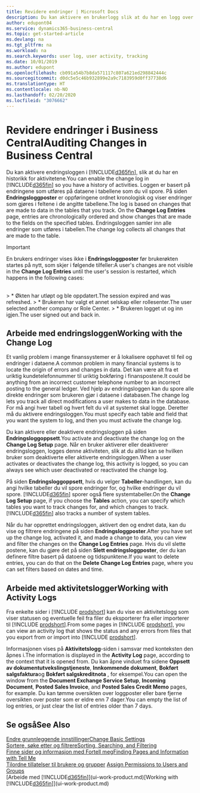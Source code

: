 ```yaml
---
title: Revidere endringer | Microsoft Docs
description: Du kan aktivere en brukerlogg slik at du har en logg over eventuelle endringer i data i sporede tabeller. Du kan også spore aktiviteter med bestemte typer aktivitetslogger.
author: edupont04
ms.service: dynamics365-business-central
ms.topic: get-started-article
ms.devlang: na
ms.tgt_pltfrm: na
ms.workload: na
ms.search.keywords: user log, user activity, tracking
ms.date: 10/01/2019
ms.author: edupont
ms.openlocfilehash: cb091a54b7b8da571117c807a621ed298842444c
ms.sourcegitcommit: d0dc5e5c46b932899e2a9c7183959d0ff37738d6
ms.translationtype: HT
ms.contentlocale: nb-NO
ms.lasthandoff: 02/20/2020
ms.locfileid: "3076662"
---
```

# <a name="auditing-changes-in-business-central"></a><span data-ttu-id="565d4-104">Revidere endringer i Business Central</span><span class="sxs-lookup"><span data-stu-id="565d4-104">Auditing Changes in Business Central</span></span>

<span data-ttu-id="565d4-105">Du kan aktivere endringsloggen i [!INCLUDE[d365fin](includes/d365fin_md.md)], slik at du har en historikk for aktivitetene.</span><span class="sxs-lookup"><span data-stu-id="565d4-105">You can enable the change log in [!INCLUDE[d365fin](includes/d365fin_md.md)] so you have a history of activities.</span></span> <span data-ttu-id="565d4-106">Loggen er basert på endringene som utføres på dataene i tabellene som du vil spore. På siden **Endringsloggposter** er oppføringene ordnet kronologisk og viser endringer som gjøres i feltene i de angitte tabellene.</span><span class="sxs-lookup"><span data-stu-id="565d4-106">The log is based on changes that are made to data in the tables that you track. On the **Change Log Entries** page, entries are chronologically ordered and show changes that are made to the fields on the specified tables.</span></span> <span data-ttu-id="565d4-107">Endringsloggen samler inn alle endringer som utføres i tabellen.</span><span class="sxs-lookup"><span data-stu-id="565d4-107">The change log collects all changes that are made to the table.</span></span>

> [!Important]
> <span data-ttu-id="565d4-108">En brukers endringer vises ikke i **Endringsloggposter** før brukerøkten startes på nytt, som skjer i følgende tilfeller:</span><span class="sxs-lookup"><span data-stu-id="565d4-108">A user's changes are not visible in the **Change Log Entries** until the user's session is restarted, which happens in the following cases:</span></span>
<br />
> * <span data-ttu-id="565d4-109">Økten har utløpt og ble oppdatert.</span><span class="sxs-lookup"><span data-stu-id="565d4-109">The session expired and was refreshed.</span></span>
> * <span data-ttu-id="565d4-110">Brukeren har valgt et annet selskap eller rollesenter.</span><span class="sxs-lookup"><span data-stu-id="565d4-110">The user selected another company or Role Center.</span></span>
> * <span data-ttu-id="565d4-111">Brukeren logget ut og inn igjen.</span><span class="sxs-lookup"><span data-stu-id="565d4-111">The user signed out and back in.</span></span>

## <a name="working-with-the-change-log"></a><span data-ttu-id="565d4-112">Arbeide med endringsloggen</span><span class="sxs-lookup"><span data-stu-id="565d4-112">Working with the Change Log</span></span>

<span data-ttu-id="565d4-113">Et vanlig problem i mange finanssystemer er å lokalisere opphavet til feil og endringer i dataene.</span><span class="sxs-lookup"><span data-stu-id="565d4-113">A common problem in many financial systems is to locate the origin of errors and changes in data.</span></span> <span data-ttu-id="565d4-114">Det kan være alt fra et uriktig kundetelefonnummer til uriktig bokføring i finanspostene.</span><span class="sxs-lookup"><span data-stu-id="565d4-114">It could be anything from an incorrect customer telephone number to an incorrect posting to the general ledger.</span></span> <span data-ttu-id="565d4-115">Ved hjelp av endringsloggen kan du spore alle direkte endringer som brukeren gjør i dataene i databasen.</span><span class="sxs-lookup"><span data-stu-id="565d4-115">The change log lets you track all direct modifications a user makes to data in the database.</span></span> <span data-ttu-id="565d4-116">For må angi hver tabell og hvert felt du vil at systemet skal logge. Deretter må du aktivere endringsloggen.</span><span class="sxs-lookup"><span data-stu-id="565d4-116">You must specify each table and field that you want the system to log, and then you must activate the change log.</span></span>  

<span data-ttu-id="565d4-117">Du kan aktivere eller deaktivere endringsloggen på siden **Endringsloggoppsett**.</span><span class="sxs-lookup"><span data-stu-id="565d4-117">You activate and deactivate the change log on the **Change Log Setup** page.</span></span> <span data-ttu-id="565d4-118">Når en bruker aktiverer eller deaktiverer endringsloggen, logges denne aktiviteten, slik at du alltid kan se hvilken bruker som deaktiverte eller aktiverte endringsloggen.</span><span class="sxs-lookup"><span data-stu-id="565d4-118">When a user activates or deactivates the change log, this activity is logged, so you can always see which user deactivated or reactivated the change log.</span></span>

<span data-ttu-id="565d4-119">På siden **Endringsloggoppsett**, hvis du velger **Tabeller**-handlingen, kan du angi hvilke tabeller du vil spore endringer for, og hvilke endringer du vil spore. [!INCLUDE[d365fin](includes/d365fin_md.md)] sporer også flere systemtabeller.</span><span class="sxs-lookup"><span data-stu-id="565d4-119">On the **Change Log Setup** page, if you choose the **Tables** action, you can specify which tables you want to track changes for, and which changes to track. [!INCLUDE[d365fin](includes/d365fin_md.md)] also tracks a number of system tables.</span></span>

<span data-ttu-id="565d4-120">Når du har opprettet endringsloggen, aktivert den og endret data, kan du vise og filtrere endringene på siden **Endringsloggposter**.</span><span class="sxs-lookup"><span data-stu-id="565d4-120">After you have set up the change log, activated it, and made a change to data, you can view and filter the changes on the **Change Log Entries** page.</span></span> <span data-ttu-id="565d4-121">Hvis du vil slette postene, kan du gjøre det på siden **Slett endringsloggposter**, der du kan definere filtre basert på datoene og tidspunktene.</span><span class="sxs-lookup"><span data-stu-id="565d4-121">If you want to delete entries, you can do that on the **Delete Change Log Entries** page, where you can set filters based on dates and time.</span></span>  

## <a name="working-with-activity-logs"></a><span data-ttu-id="565d4-122">Arbeide med aktivitetslogger</span><span class="sxs-lookup"><span data-stu-id="565d4-122">Working with Activity Logs</span></span>

<span data-ttu-id="565d4-123">Fra enkelte sider i [!INCLUDE [prodshort](includes/prodshort.md)] kan du vise en aktivitetslogg som viser statusen og eventuelle feil fra filer du eksporterer fra eller importerer til [!INCLUDE [prodshort](includes/prodshort.md)].</span><span class="sxs-lookup"><span data-stu-id="565d4-123">From some pages in [!INCLUDE [prodshort](includes/prodshort.md)], you can view an activity log that shows the status and any errors from files that you export from or import into [!INCLUDE [prodshort](includes/prodshort.md)].</span></span>  

<span data-ttu-id="565d4-124">Informasjonen vises på **Aktivitetslogg**-siden i samsvar med konteksten den åpnes i.</span><span class="sxs-lookup"><span data-stu-id="565d4-124">The information is displayed in the **Activity Log** page, according to the context that it is opened from.</span></span> <span data-ttu-id="565d4-125">Du kan åpne vinduet fra sidene **Oppsett av dokumentutvekslingstjeneste**, **Innkommende dokument**, **Bokført salgsfaktura**og **Bokført salgskreditnota** , for eksempel.</span><span class="sxs-lookup"><span data-stu-id="565d4-125">You can open the window from the **Document Exchange Service Setup**, **Incoming Document**, **Posted Sales Invoice**, and **Posted Sales Credit Memo** pages, for example.</span></span> <span data-ttu-id="565d4-126">Du kan tømme oversikten over loggposter eller bare fjerne oversikten over poster som er eldre enn 7 dager.</span><span class="sxs-lookup"><span data-stu-id="565d4-126">You can empty the list of log entries, or just clear the list of entries older than 7 days.</span></span>  

## <a name="see-also"></a><span data-ttu-id="565d4-127">Se også</span><span class="sxs-lookup"><span data-stu-id="565d4-127">See Also</span></span>
[<span data-ttu-id="565d4-128">Endre grunnleggende innstillinger</span><span class="sxs-lookup"><span data-stu-id="565d4-128">Change Basic Settings</span></span>](ui-change-basic-settings.md)  
[<span data-ttu-id="565d4-129">Sortere, søke etter og filtrere</span><span class="sxs-lookup"><span data-stu-id="565d4-129">Sorting, Searching, and Filtering</span></span>](ui-enter-criteria-filters.md)  
[<span data-ttu-id="565d4-130">Finne sider og informasjon med Fortell meg</span><span class="sxs-lookup"><span data-stu-id="565d4-130">Finding Pages and Information with Tell Me</span></span>](ui-search.md)  
<span data-ttu-id="565d4-131">[Tilordne tillatelser til brukere og grupper](ui-define-granular-permissions.md)  </span><span class="sxs-lookup"><span data-stu-id="565d4-131">[Assign Permissions to Users and Groups](ui-define-granular-permissions.md)  </span></span>  
<span data-ttu-id="565d4-132">[Arbeide med [!INCLUDE[d365fin](includes/d365fin_md.md)]](ui-work-product.md)</span><span class="sxs-lookup"><span data-stu-id="565d4-132">[Working with [!INCLUDE[d365fin](includes/d365fin_md.md)]](ui-work-product.md)</span></span>  
